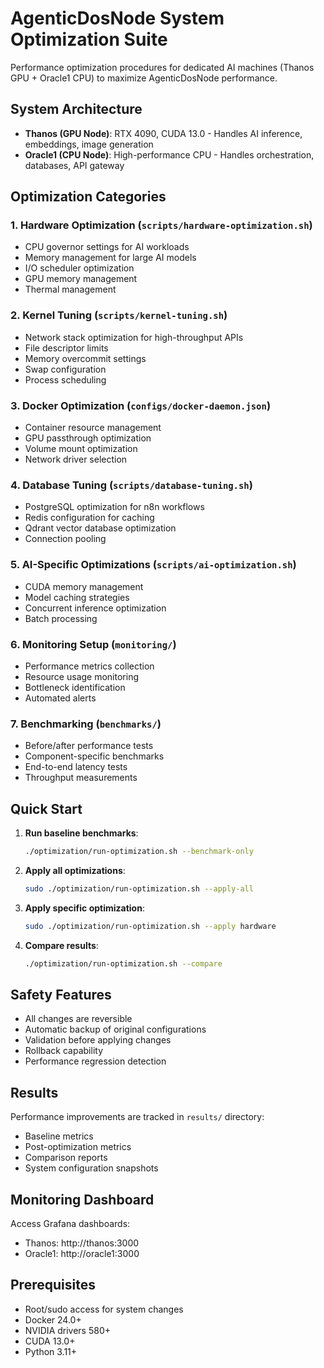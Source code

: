 # AgenticDosNode System Optimization Suite

Performance optimization procedures for dedicated AI machines (Thanos GPU + Oracle1 CPU) to maximize AgenticDosNode performance.

## System Architecture

- **Thanos (GPU Node)**: RTX 4090, CUDA 13.0 - Handles AI inference, embeddings, image generation
- **Oracle1 (CPU Node)**: High-performance CPU - Handles orchestration, databases, API gateway

## Optimization Categories

### 1. Hardware Optimization (`scripts/hardware-optimization.sh`)
- CPU governor settings for AI workloads
- Memory management for large AI models
- I/O scheduler optimization
- GPU memory management
- Thermal management

### 2. Kernel Tuning (`scripts/kernel-tuning.sh`)
- Network stack optimization for high-throughput APIs
- File descriptor limits
- Memory overcommit settings
- Swap configuration
- Process scheduling

### 3. Docker Optimization (`configs/docker-daemon.json`)
- Container resource management
- GPU passthrough optimization
- Volume mount optimization
- Network driver selection

### 4. Database Tuning (`scripts/database-tuning.sh`)
- PostgreSQL optimization for n8n workflows
- Redis configuration for caching
- Qdrant vector database optimization
- Connection pooling

### 5. AI-Specific Optimizations (`scripts/ai-optimization.sh`)
- CUDA memory management
- Model caching strategies
- Concurrent inference optimization
- Batch processing

### 6. Monitoring Setup (`monitoring/`)
- Performance metrics collection
- Resource usage monitoring
- Bottleneck identification
- Automated alerts

### 7. Benchmarking (`benchmarks/`)
- Before/after performance tests
- Component-specific benchmarks
- End-to-end latency tests
- Throughput measurements

## Quick Start

1. **Run baseline benchmarks**:
   ```bash
   ./optimization/run-optimization.sh --benchmark-only
   ```

2. **Apply all optimizations**:
   ```bash
   sudo ./optimization/run-optimization.sh --apply-all
   ```

3. **Apply specific optimization**:
   ```bash
   sudo ./optimization/run-optimization.sh --apply hardware
   ```

4. **Compare results**:
   ```bash
   ./optimization/run-optimization.sh --compare
   ```

## Safety Features

- All changes are reversible
- Automatic backup of original configurations
- Validation before applying changes
- Rollback capability
- Performance regression detection

## Results

Performance improvements are tracked in `results/` directory:
- Baseline metrics
- Post-optimization metrics
- Comparison reports
- System configuration snapshots

## Monitoring Dashboard

Access Grafana dashboards:
- Thanos: http://thanos:3000
- Oracle1: http://oracle1:3000

## Prerequisites

- Root/sudo access for system changes
- Docker 24.0+
- NVIDIA drivers 580+
- CUDA 13.0+
- Python 3.11+